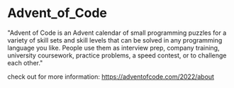 # Advent_of_Code

"Advent of Code is an Advent calendar of small programming puzzles for a variety of skill sets and skill
levels that can be solved in any programming language you like. People use them as interview prep,
company training, university coursework,
practice problems, a speed contest, or to challenge each other."


check out for more information:
https://adventofcode.com/2022/about
